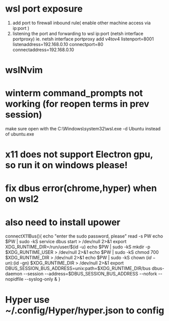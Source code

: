 # wsl port exposure
1. add port to firewall inbound rule( enable other machine access via ip:port )
2. listening the port and forwarding to wsl ip:port (netsh interface portproxy)
   ie. netsh interface portproxy add v4tov4 listenport=8001 listenaddress=192.168.0.10 connectport=80 connectaddress=192.168.0.10

# wslNvim


# winterm command_prompts not working (for reopen terms in prev session)
make sure open with the C:\Windows\system32\wsl.exe -d Ubuntu instead of ubuntu.exe

# x11 does not support Electron gpu, so run it on windows please!
# fix dbus error(chrome,hyper) when on wsl2
# also need to install upower
connectX11Bus(){
echo "enter the sudo password, please"
read -s PW
echo $PW | sudo -kS service dbus start > /dev/null 2>&1
export XDG_RUNTIME_DIR=/run/user/$(id -u)
echo $PW | sudo -kS mkdir -p $XDG_RUNTIME_USER > /dev/null 2>&1
echo $PW | sudo -kS chmod 700 $XDG_RUNTIME_DIR > /dev/null 2>&1
echo $PW | sudo -kS chown $(id -un):$(id -gn) $XDG_RUNTIME_DIR > /dev/null 2>&1
export DBUS_SESSION_BUS_ADDRESS=unix:path=$XDG_RUNTIME_DIR/bus
dbus-daemon --session --address=$DBUS_SESSION_BUS_ADDRESS --nofork --nopidfile --syslog-only &
}

# Hyper use ~/.config/Hyper/hyper.json to config




